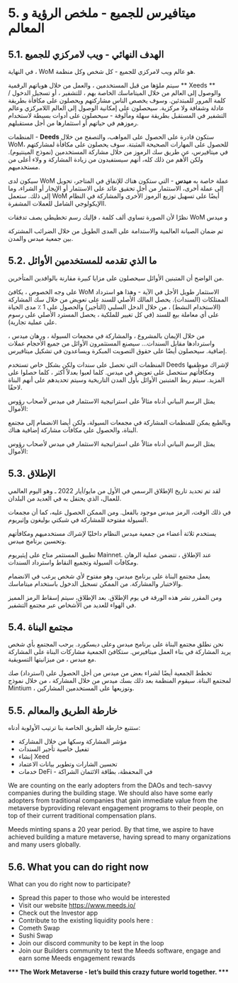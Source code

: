 # 5. ميتافيرس للجميع - ملخص الرؤية و المعالم

## 5.1. الهدف النهائي - ويب لامركزي للجميع

في النهاية ، WoM هو عالم ويب لامركزي للجميع - كل شخص وكل منظمة.

سيتم ملؤها من قبل المستخدمين ، والعمل من خلال هوياتهم الرقمية ** Xeeds ** والوصول إلى العالم من خلال الميتاماسك الخاصة بهم ، للتشفير ، أو تسجيل الدخول / كلمة المرور للمبتدئين. وسوف يخصص الناس مشاركتهم ويحصلون على مكافأة بطريقة عادلة وشفافة ولا مركزية. سيحصلون على إمكانية الوصول إلى العالم اللامركزي وعالم التشفير في المستقبل بطريقة سهلة ومألوفة - سيحصلون على أدوات بسيطة لاستخدام رموزهم في حياتهم أو استثمارها من أجل مستقبلهم.

المنظمات - **Deeds** ستكون قادرة على الحصول على المواهب، والتصفح من خلال WoM، للحصول على المهارات الصحيحة المثبتة. سوف يحصلون على مكافأة لمشاركتهم في ميتافيرس، عن طريق سك الرموز من خلال مشاركة المستخدمين (نموذج المينتيوم). ولكن الأهم من ذلك كله، أنهم سيستفيدون من زيادة المشاركة و ولاء أعلى من مستخدميهم.

سيكون لدى WoM عملة خاصة به **ميدس** - التي ستكون هناك للإنفاق في المتاجر، تحويل إلى عملة أخرى، الاستثمار من أجل تحقيق عائد على الاستثمار أو الإيجار أو الشراء، وما إلى ذلك. ستعمل WoM أيضًا على تسهيل توزيع الرموز الأخرى والمشاركة في النظام االإيكولوجي الشامل للعملات المشفرة.

نظرًا لأن الصورة تساوي ألف كلمة ، فإليك رسم تخطيطي يصف تدفقات WoM و ميدس

تم ضمان الصيانة العالمية والاستدامة على المدى الطويل من خلال الضرائب المشتركة بين جمعية ميدس والمدن.

## 5.2. ما الذي تقدمه للمستخدمين الأوائل

من الواضح أن المتبنين الأوائل سيحصلون على مزايا كبيرة مقارنة بالوافدين المتأخرين.

على وجه الخصوص ، يكافئ WoM الاستثمار طويل الأجل في الآية - وهذا هو استرداد الممتلكات (السندات). يحصل المالك الأصلي للسند على تعويض من خلال سك المشاركة (الاستخدام النشط) ، من خلال الدخل السلبي (التأجير) والحصول على 1 ٪ مدى الحياة على أي معاملة بيع للسند (في كل تغيير للملكية ، يحصل المسترد الأصلي على رسوم على عملية تجارية).

من خلال الإيمان بالمشروع ، والمشاركة في مجمعات السيولة ، ورهان ميدس ، واستردادها مقابل السندات... سيصنع المستثمرون الأوائل من جميع الأحجام عملات إضافية. سيحصلون أيضًا على حقوق التصويت المبكرة ويساعدون في تشكيل ميتافيرس.

المنظمات التي تحصل على سندات ولكن بشكل خاص تستخدم Deeds لإشراك موظفيها ومكافأتهم ستحصل على تعويض في ميدس. كلما لعبوا بعدلاً أكثر ، كلما حصلوا على المزيد. سيتم ربط المتبنين الأوائل بأول المدن التاريخية وسيتم تحديدهم على أنهم البناة لاحقًا.

يمثل الرسم البياني أدناه مثالاً على استراتيجية الاستثمار في ميدس لأصحاب رؤوس الأموال:


وبالطبع يمكن للمنظمات المشاركة في مجمعات السيولة، ولكن أيضا الانضمام إلى مجتمع البناة، والحصول على مكافآت مشاركة إضافية هناك.

يمثل الرسم البياني أدناه مثالاً على استراتيجية الاستثمار في ميدس لأصحاب رؤوس الأموال:

## 5.3. الإطلاق

لقد تم تحديد تاريخ الإطلاق الرسمي في الأول من مايو/أيار 2022 ـ وهو اليوم العالمي للعمال، الذي يحتفل به في العديد من البلدان.

في ذلك الوقت، الرمز ميدس موجود بالفعل. ومن الممكن الحصول عليه، كما أن مجمعات السيولة مفتوحة للمشاركة في شبكتي بوليغون وإثيريوم.

يستخدم ثلاثة أعضاء من جمعية ميدس النظام داخليًا لإشراك مستخدميهم ومكافأتهم وتحسين برنامج ميدس.

تطبيق المستثمر متاح على إيثيريوم Mainnet. عند الإطلاق ، تتضمن عملية الرهان ومكافآت السيولة وتجميع النقاط واسترداد السندات.

يعمل مجتمع البناة على برنامج ميدس، وهو مفتوح لأي شخص يرغب في الانضمام والاختبار والمشاركة. من الممكن تسجيل الدخول باستخدام ميتاماسك.

ومن المقرر نشر هذه الورقة في يوم الإطلاق. بعد الإطلاق، سيتم إسقاط الرمز المميز في الهواء للعديد من الأشخاص عبر مجتمع التشفير.

## 5.4. مجتمع البناة
نحن نطلق مجتمع البناة على برنامج ميدس وعلى ديسكورد. يرحب المجتمع بأي شخص يريد المشاركة في بناء العمل ميتافيرس. ستكافئ الجمعية مشاركات البناة على المشاركة مع ميدس ، من ميزانيتها التسويقية.

تخطط الجمعية أيضًا لشراء بعض من ميدس من أجل الحصول على (استرداد) صك لمجتمع البناة. سيقوم المنظمة بعد ذلك بسك ميدس من خلال المشاركة ، من خلال نموذج Mintium ، وتوزيعها على المستخدمين المشاركين.

## 5.5. خارطة الطريق والمعالم
ستتبع خارطة الطريق الخاصة بنا ترتيب الأولوية أدناه:
* مؤشر المشاركة وسكها من خلال المشاركة
* تفعيل خاصية تأجير السندات
* إنشاء Xeed
* تحسين الشارات وتطوير بيانات الاعتماد
* خدمات DeFi - في المحفظة، بطاقة الائتمان الشراكة

We are counting on the early adopters from the DAOs and tech-savvy companies during the building stage. We should also have some early adopters from traditional companies that gain immediate value from the metaverse byproviding relevant engagement programs to their people, on top of their current traditional compensation plans.

Meeds minting spans a 20 year period. By that time, we aspire to have achieved building a mature metaverse, having spread to many organizations and many users globally.

## 5.6. What you can do right now

What can you do right now to participate?
* Spread this paper to those who would be interested
* Visit our website https://www.meeds.io/
* Check out the Investor app
* Contribute to the existing liquidity pools here :
 * Cometh Swap
 * Sushi Swap
* Join our discord community to be kept in the loop
* Join our Builders community to test the Meeds software, engage and earn some Meeds engagement rewards

**\*\*\* The Work Metaverse - let’s build this crazy future world together. \*\*\***